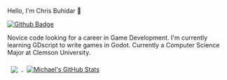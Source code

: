 Hello, I'm Chris Buhidar 👋 

[![Github Badge](https://img.shields.io/badge/GitHub-FFFFFF?style=for-the-badge&logo=github&logoColor=black)](https://github.com/chrisbuhidar)


Novice code looking for a career in Game Development. I'm currently learning GDscript to write games in Godot.
Currently a Computer Science Major at Clemson University.


<a href="https://github.com/mbuhidar">
  <img align="center" style="margin:0.5rem" src="https://github-readme-stats.vercel.app/api/top-langs/?username=chrisbuhidar&hide=html,css&title_color=ffffff&text_color=c9cacc&icon_color=4AB197&bg_color=1A2B34" />
</a>

<a href="https://github.com/mbuhidar">
  <img align="center" style="margin:0.5rem" src="https://github-readme-stats.vercel.app/api?username=chrisbuhidar&show_icons=true&line_height=27&count_private=true&title_color=ffffff&text_color=c9cacc&icon_color=4AB097&bg_color=1A2B34" alt="Michael's GitHub Stats" />
</a>

<!--
**chrisbuhidar/chrisbuhidar** is a ✨ _special_ ✨ repository because its `README.md` (this file) appears on your GitHub profile.

Here are some ideas to get you started:

- 🔭 I’m currently working on ...
- 🌱 I’m currently learning ...
- 👯 I’m looking to collaborate on ...
- 🤔 I’m looking for help with ...
- 💬 Ask me about ...
- 📫 How to reach me: ...
- 😄 Pronouns: ...
- ⚡ Fun fact: ...
-->

